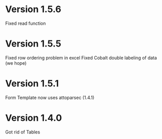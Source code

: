 # Version 1.5.6
Fixed read function
# Version 1.5.5
Fixed row ordering problem in excel
Fixed Cobalt double labeling of data (we hope)
# Version 1.5.1
Form Template now uses attoparsec (1.4.1)
# Version 1.4.0
Got rid of Tables
